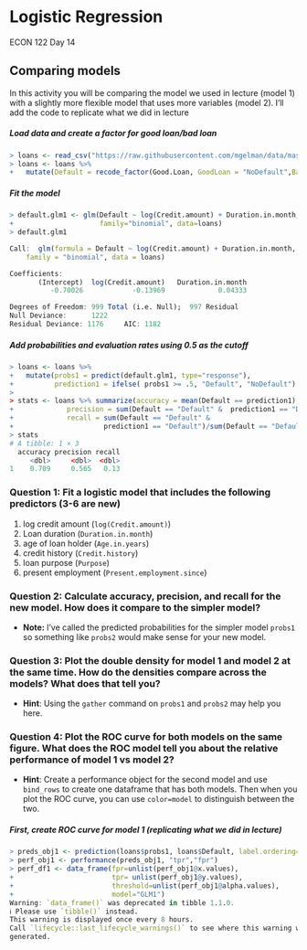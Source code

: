 Logistic Regression
================
ECON 122
Day 14

## Comparing models

In this activity you will be comparing the model we used in lecture
(model 1) with a slightly more flexible model that uses more variables
(model 2). I’ll add the code to replicate what we did in lecture

##### Load data and create a factor for good loan/bad loan

``` r
> loans <- read_csv("https://raw.githubusercontent.com/mgelman/data/master/CreditData.csv")
> loans <- loans %>% 
+   mutate(Default = recode_factor(Good.Loan, GoodLoan = "NoDefault",BadLoan = "Default" ))
```

##### Fit the model

``` r
> default.glm1 <- glm(Default ~ log(Credit.amount) + Duration.in.month, 
+                     family="binomial", data=loans)
> default.glm1

Call:  glm(formula = Default ~ log(Credit.amount) + Duration.in.month, 
    family = "binomial", data = loans)

Coefficients:
       (Intercept)  log(Credit.amount)   Duration.in.month  
          -0.70026            -0.13969             0.04333  

Degrees of Freedom: 999 Total (i.e. Null);  997 Residual
Null Deviance:      1222 
Residual Deviance: 1176     AIC: 1182
```

##### Add probabilities and evaluation rates using 0.5 as the cutoff

``` r
> loans <- loans %>%
+   mutate(probs1 = predict(default.glm1, type="response"), 
+          prediction1 = ifelse( probs1 >= .5, "Default", "NoDefault") ) 
> 
> stats <- loans %>% summarize(accuracy = mean(Default == prediction1), 
+             precision = sum(Default == "Default" &  prediction1 == "Default")/sum(prediction1 == "Default"),
+             recall = sum(Default == "Default" & 
+                      prediction1 == "Default")/sum(Default == "Default"))
> stats
# A tibble: 1 × 3
  accuracy precision recall
     <dbl>     <dbl>  <dbl>
1    0.709     0.565   0.13
```

### Question 1: Fit a logistic model that includes the following predictors (3-6 are new)

1.  log credit amount (`log(Credit.amount)`)
2.  Loan duration (`Duration.in.month`)
3.  age of loan holder (`Age.in.years`)
4.  credit history (`Credit.history`)
5.  loan purpose (`Purpose`)
6.  present employment (`Present.employment.since`)

### Question 2: Calculate accuracy, precision, and recall for the new model. How does it compare to the simpler model?

- **Note:** I’ve called the predicted probabilities for the simpler
  model `probs1` so something like `probs2` would make sense for your
  new model.

### Question 3: Plot the double density for model 1 and model 2 at the same time. How do the densities compare across the models? What does that tell you?

- **Hint**: Using the `gather` command on `probs1` and `probs2` may help
  you here.

### Question 4: Plot the ROC curve for both models on the same figure. What does the ROC model tell you about the relative performance of model 1 vs model 2?

- **Hint**: Create a performance object for the second model and use
  `bind_rows` to create one dataframe that has both models. Then when
  you plot the ROC curve, you can use `color=model` to distinguish
  between the two.

##### First, create ROC curve for model 1 (replicating what we did in lecture)

``` r
> preds_obj1 <- prediction(loans$probs1, loans$Default, label.ordering=c("NoDefault","Default"))
> perf_obj1 <- performance(preds_obj1, "tpr","fpr")
> perf_df1 <- data_frame(fpr=unlist(perf_obj1@x.values),
+                        tpr= unlist(perf_obj1@y.values),
+                        threshold=unlist(perf_obj1@alpha.values), 
+                        model="GLM1")
Warning: `data_frame()` was deprecated in tibble 1.1.0.
ℹ Please use `tibble()` instead.
This warning is displayed once every 8 hours.
Call `lifecycle::last_lifecycle_warnings()` to see where this warning was
generated.
```
